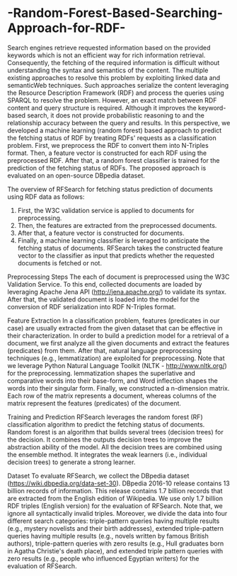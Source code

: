 # -Random-Forest-Based-Searching-Approach-for-RDF-

Search engines retrieve requested information based on the provided keywords which is not an efficient way for rich information retrieval. Consequently, the fetching of the required information is difficult without understanding the syntax and semantics of the content. The multiple existing approaches to resolve this problem by exploiting linked data and semanticWeb techniques. Such approaches serialize the content leveraging the Resource Description Framework (RDF) and process the queries using SPARQL to resolve the problem. However, an exact match between RDF content and query structure is required. Although it improves the keyword-based search, it does not provide probabilistic reasoning to
and the relationship accuracy between the query and results. In this perspective, we developed a machine learning (random forest) based approach to predict the fetching status of RDF by treating RDFs' requests as a classification problem. First, we preprocess the RDF to convert them into N-Triples format. Then, a feature vector is constructed for each RDF using the preprocessed RDF. After that, a random forest classifier is trained for the prediction of the fetching status of RDFs. The proposed approach is evaluated on
an open-source DBpedia dataset. 

The overview of RFSearch for fetching status prediction of documents using RDF data as follows:
1) First, the W3C validation service is applied to documents for preprocessing.
2) Then, the features are extracted from the preprocessed documents.
3) After that, a feature vector is constructed for documents.
4) Finally, a machine learning classifier is leveraged to anticipate the fetching status of documents. RFSearch takes the constructed feature vector to the classifier as input that predicts whether the requested documents is fetched or not.

Preprocessing Steps
The each of document is preprocessed using the W3C Validation Service. To this end, collected documents are loaded by leveraging Apache Jena API (http://jena.apache.org/) to validate its syntax. After
that, the validated document is loaded into the model for the conversion of RDF serialization into RDF N-Triples format.

Feature Extraction
In a classification problem, features (predicates in our case) are usually extracted from the given dataset that can be effective in their characterization. In order to build a prediction model for a retrieval of a document, we first analyze all the given documents and extract the features (predicates) from them. After that, natural language preprocessing techniques (e.g., lemmatization) are exploited for preprocessing. Note that we leverage Python Natural Language Toolkit (NLTK - http://www.nltk.org/) for the preprocessing. lemmatization shapes the superlative and comparative words into their base-form, and Word inflection shapes the words into their singular form. Finally, we constructed a n-dimension matrix. Each row of the matrix represents a document, whereas columns of the matrix represent the features (predicates) of the document.

Training and Prediction
RFSearch leverages the random forest (RF) classification algorithm to predict the fetching status of documents. Random forest is an algorithm that builds several trees (decision
trees) for the decision. It combines the outputs decision trees to improve the abstraction ability of the model. All the decision trees are combined using the ensemble method. It integrates the weak learners (i.e., individual decision trees) to generate a strong learner.

Dataset
To evaluate RFSearch, we collect the DBpedia dataset (https://wiki.dbpedia.org/data-set-30). DBpedia 2016-10 release contains 13 billion records of information. This release contains 1.7 billion records that are extracted from the English edition of Wikipedia. We use only 1.7 billion RDF triples (English version) for the evaluation of RFSearch. Note that, we ignore all syntactically invalid triples. Moreover, we divide the data into four different search categories: triple-pattern queries having multiple results (e.g., mystery novelists and their birth addresses), extended triple-pattern queries having multiple results (e.g., novels written by famous British authors), triple-pattern queries with zero results (e.g., Hull graduates born in Agatha Christie's death place), and extended triple pattern queries with zero results (e.g., people who influenced Egyptian writers) for the evaluation of RFSearch.


